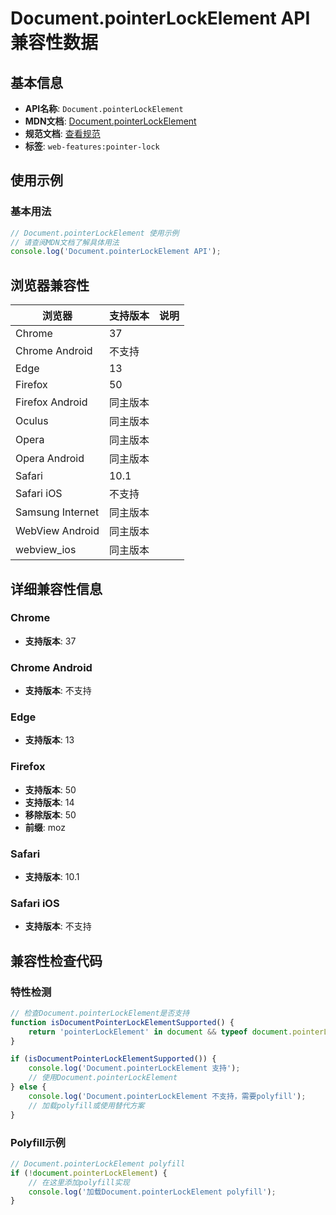 # Document.pointerLockElement API 兼容性数据

## 基本信息

- **API名称**: `Document.pointerLockElement`
- **MDN文档**: [Document.pointerLockElement](https://developer.mozilla.org/docs/Web/API/Document/pointerLockElement)
- **规范文档**: [查看规范](https://w3c.github.io/pointerlock/#dom-documentorshadowroot-pointerlockelement)
- **标签**: `web-features:pointer-lock`

## 使用示例

### 基本用法

```javascript
// Document.pointerLockElement 使用示例
// 请查阅MDN文档了解具体用法
console.log('Document.pointerLockElement API');
```

## 浏览器兼容性

| 浏览器 | 支持版本 | 说明 |
|--------|----------|------|
| Chrome | 37 |  |
| Chrome Android | 不支持 |  |
| Edge | 13 |  |
| Firefox | 50 |  |
| Firefox Android | 同主版本 |  |
| Oculus | 同主版本 |  |
| Opera | 同主版本 |  |
| Opera Android | 同主版本 |  |
| Safari | 10.1 |  |
| Safari iOS | 不支持 |  |
| Samsung Internet | 同主版本 |  |
| WebView Android | 同主版本 |  |
| webview_ios | 同主版本 |  |

## 详细兼容性信息

### Chrome

- **支持版本**: 37

### Chrome Android

- **支持版本**: 不支持

### Edge

- **支持版本**: 13

### Firefox

- **支持版本**: 50
- **支持版本**: 14
- **移除版本**: 50
- **前缀**: moz

### Safari

- **支持版本**: 10.1

### Safari iOS

- **支持版本**: 不支持

## 兼容性检查代码

### 特性检测

```javascript
// 检查Document.pointerLockElement是否支持
function isDocumentPointerLockElementSupported() {
    return 'pointerLockElement' in document && typeof document.pointerLockElement === 'function';
}

if (isDocumentPointerLockElementSupported()) {
    console.log('Document.pointerLockElement 支持');
    // 使用Document.pointerLockElement
} else {
    console.log('Document.pointerLockElement 不支持，需要polyfill');
    // 加载polyfill或使用替代方案
}
```

### Polyfill示例

```javascript
// Document.pointerLockElement polyfill
if (!document.pointerLockElement) {
    // 在这里添加polyfill实现
    console.log('加载Document.pointerLockElement polyfill');
}
```

